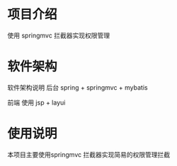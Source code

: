 # 项目介绍
使用 springmvc 拦截器实现权限管理

# 软件架构
软件架构说明 后台 spring + springmvc + mybatis

前端 使用 jsp + layui

# 使用说明
本项目主要使用springmvc 拦截器实现简易的权限管理拦截


